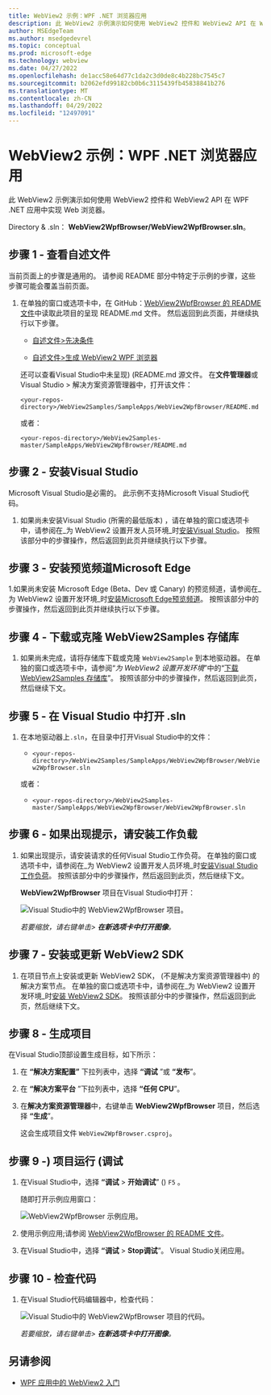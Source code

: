 ```yaml
---
title: WebView2 示例：WPF .NET 浏览器应用
description: 此 WebView2 示例演示如何使用 WebView2 控件和 WebView2 API 在 WPF .NET 应用中实现 Web 浏览器。
author: MSEdgeTeam
ms.author: msedgedevrel
ms.topic: conceptual
ms.prod: microsoft-edge
ms.technology: webview
ms.date: 04/27/2022
ms.openlocfilehash: de1acc58e64d77c1da2c3d0de8c4b228bc7545c7
ms.sourcegitcommit: b2062efd99182cb0b6c3115439fb45838841b276
ms.translationtype: MT
ms.contentlocale: zh-CN
ms.lasthandoff: 04/29/2022
ms.locfileid: "12497091"
---
```

# <a name="webview2-sample-wpf-net-browser-app"></a>WebView2 示例：WPF .NET 浏览器应用

此 WebView2 示例演示如何使用 WebView2 控件和 WebView2 API 在 WPF .NET 应用中实现 Web 浏览器。

Directory &amp; .sln： **WebView2WpfBrowser/WebView2WpfBrowser.sln**。


<!-- ====================================================================== -->
## <a name="step-1---view-the-readme"></a>步骤 1 - 查看自述文件

当前页面上的步骤是通用的。  请参阅 README 部分中特定于示例的步骤，这些步骤可能会覆盖当前页面。

1. 在单独的窗口或选项卡中，在 GitHub：[WebView2WpfBrowser 的 README 文件](https://github.com/MicrosoftEdge/WebView2Samples/tree/main/SampleApps/WebView2WpfBrowser#readme)中读取此项目的呈现 README.md 文件。  然后返回到此页面，并继续执行以下步骤。

   * [自述文件>先决条件](https://github.com/MicrosoftEdge/WebView2Samples/tree/main/SampleApps/WebView2WpfBrowser#prerequisites)

   * [自述文件>生成 WebView2 WPF 浏览器](https://github.com/MicrosoftEdge/WebView2Samples/tree/main/SampleApps/WebView2WpfBrowser#build-the-webview2-wpf-browser)

   还可以查看Visual Studio中未呈现)  (README.md 源文件。  在**文件管理器**或Visual Studio > 解决方案资源管理器中，打开该文件：<!-- todo: is there a .md preview capability locally? -->

   `<your-repos-directory>/WebView2Samples/SampleApps/WebView2WpfBrowser/README.md`

   或者：

   `<your-repos-directory>/WebView2Samples-master/SampleApps/WebView2WpfBrowser/README.md`


<!-- ====================================================================== -->
## <a name="step-2---install-visual-studio"></a>步骤 2 - 安装Visual Studio

Microsoft Visual Studio是必需的。  此示例不支持Microsoft Visual Studio代码。

1. 如果尚未安装Visual Studio (所需的最低版本) ，请在单独的窗口或选项卡中，请参阅在_为 WebView2 设置开发人员环境_时[安装Visual Studio](../how-to/machine-setup.md#install-visual-studio)。  按照该部分中的步骤操作，然后返回到此页并继续执行以下步骤。


<!-- ====================================================================== -->
## <a name="step-3---install-a-preview-channel-of-microsoft-edge"></a>步骤 3 - 安装预览频道Microsoft Edge

1.如果尚未安装 Microsoft Edge (Beta、Dev 或 Canary) 的预览频道，请参阅在_为 WebView2 设置开发环境_时[安装Microsoft Edge预览频道](../how-to/machine-setup.md#install-a-preview-channel-of-microsoft-edge)。  按照该部分中的步骤操作，然后返回到此页并继续执行以下步骤。


<!-- ====================================================================== -->
## <a name="step-4---download-or-clone-the-webview2samples-repo"></a>步骤 4 - 下载或克隆 WebView2Samples 存储库

1. 如果尚未完成，请将存储库下载或克隆 `WebView2Sample` 到本地驱动器。  在单独的窗口或选项卡中，请参阅“_为 WebView2 设置开发环境_”中的“[下载 WebView2Samples 存储库](../how-to/machine-setup.md#download-the-webview2samples-repo)”。  按照该部分中的步骤操作，然后返回到此页，然后继续下文。


<!-- ====================================================================== -->
## <a name="step-5---open-sln-in-visual-studio"></a>步骤 5 - 在 Visual Studio 中打开 .sln

1. 在本地驱动器上`.sln`，在目录中打开Visual Studio中的文件：

   *  `<your-repos-directory>/WebView2Samples/SampleApps/WebView2WpfBrowser/WebView2WpfBrowser.sln`

   或者：

   *  `<your-repos-directory>/WebView2Samples-master/SampleApps/WebView2WpfBrowser/WebView2WpfBrowser.sln`


<!-- ====================================================================== -->
## <a name="step-6---install-workloads-if-prompted"></a>步骤 6 - 如果出现提示，请安装工作负载

1. 如果出现提示，请安装请求的任何Visual Studio工作负荷。  在单独的窗口或选项卡中，请参阅在_为 WebView2 设置开发人员环境_时[安装Visual Studio工作负荷](../how-to/machine-setup.md#install-visual-studio-workloads)。  按照该部分中的步骤操作，然后返回到此页，然后继续下文。

   **WebView2WpfBrowser** 项目在Visual Studio中打开：

   ![Visual Studio中的 WebView2WpfBrowser 项目。](media/webview2wpfbrowser-project-opened.png)

   _若要缩放，请右键单击> **在新选项卡中打开图像**。_


<!-- ====================================================================== -->
## <a name="step-7---install-or-update-the-webview2-sdk"></a>步骤 7 - 安装或更新 WebView2 SDK

1. 在项目节点上安装或更新 WebView2 SDK， (不是解决方案资源管理器中) 的解决方案节点。  在单独的窗口或选项卡中，请参阅在_为 WebView2 设置开发环境_时[安装 WebView2 SDK](../how-to/machine-setup.md#install-the-webview2-sdk)。  按照该部分中的步骤操作，然后返回到此页，然后继续下文。


<!-- ====================================================================== -->
## <a name="step-8---build-the-project"></a>步骤 8 - 生成项目

在Visual Studio顶部设置生成目标，如下所示：

1. 在 **“解决方案配置”** 下拉列表中，选择 **“调试** ”或 **“发布**”。

1. 在 **“解决方案平台** ”下拉列表中，选择 **“任何 CPU**”。

1. 在**解决方案资源管理器**中，右键单击 **WebView2WpfBrowser** 项目，然后选择 **“生成**”。

   这会生成项目文件 `WebView2WpfBrowser.csproj`。


<!-- ====================================================================== -->
## <a name="step-9---run-debug-the-project"></a>步骤 9 -) 项目运行 (调试

1. 在Visual Studio中，选择 **“调试** > **开始调试**” () `F5` 。

   随即打开示例应用窗口：

   ![WebView2WpfBrowser 示例应用。](media/webview2wpfbrowser-sample-app.png)

1. 使用示例应用;请参阅 [WebView2WpfBrowser 的 README 文件](https://github.com/MicrosoftEdge/WebView2Samples/tree/main/SampleApps/WebView2WpfBrowser#readme)。

1. 在Visual Studio中，选择 **“调试** > **Stop调试**”。  Visual Studio关闭应用。


<!-- ====================================================================== -->
## <a name="step-10---inspect-the-code"></a>步骤 10 - 检查代码

1. 在Visual Studio代码编辑器中，检查代码：

   ![Visual Studio中的 WebView2WpfBrowser 项目的代码。](media/webview2wpfbrowser-code.png)

   _若要缩放，请右键单击> **在新选项卡中打开图像**。_


<!-- ====================================================================== -->
## <a name="see-also"></a>另请参阅

* [WPF 应用中的 WebView2 入门](../get-started/wpf.md)

